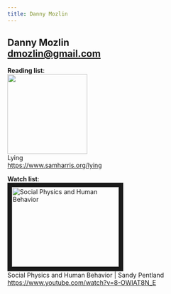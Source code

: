 ```yaml
---
title: Danny Mozlin
---
```


Danny Mozlin  
dmozlin@gmail.com  
-------------------------------------------------------------------------------------------------------------------------

**Reading list**:  
<a href="https://www.samharris.org/lying"><img src="https://www.samharris.org/images/made/images/uploads/lying-big-cover_900_1360_s@2x.png" width="180" /></a>  
Lying  
<https://www.samharris.org/lying>






**Watch list**:  
<a href="http://www.youtube.com/watch?feature=player_embedded&v=8-OWlAT8N_E" target="_blank"><img src="http://img.youtube.com/vi/8-OWlAT8N_E/0.jpg" 
alt="Social Physics and Human Behavior" width="241" height="180" border="10" /></a>  
Social Physics and Human Behavior | Sandy Pentland  
<https://www.youtube.com/watch?v=8-OWlAT8N_E>
